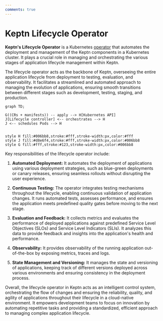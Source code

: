 ```yaml
---
comments: true
---
```


# Keptn Lifecycle Operator

**Keptn's Lifecycle Operator** is
a Kubernetes [operator](https://kubernetes.io/docs/concepts/extend-kubernetes/operator/)
that automates the deployment and management
of the Keptn components in a Kubernetes cluster.
It plays a crucial role in managing and orchestrating
the various stages of application lifecycle management within
Keptn.

The lifecycle operator acts as the backbone of Keptn, overseeing the entire application lifecycle from deployment
to testing, evaluation, and observability.
It facilitates a streamlined and automated approach to managing the evolution of applications, ensuring smooth
transitions between different stages such as development, testing, staging, and production.

```mermaid
graph TD;

G((CRs + manifests)) -- apply --> H[Kubernetes API]
J[Lifecycle controller] <-- orchestrates --> H
J <-- schedules Pods --> H

    
style H fill:#006bb8,stroke:#fff,stroke-width:px,color:#fff
style J fill:#d8e6f4,stroke:#fff,stroke-width:px,color:#006bb8
style G fill:#fff,stroke:#123,stroke-width:px,color:#006bb8
```

Key responsibilities of the lifecycle operator include:

1. **Automated Deployment:** It automates the deployment of applications using various deployment strategies,
such as blue-green deployments or canary releases, ensuring seamless rollouts without disrupting the user experience.

2. **Continuous Testing:** The operator integrates testing mechanisms throughout the lifecycle, enabling continuous
validation of application changes.
It runs automated tests, assesses performance, and ensures the application meets predefined quality gates
before moving to the next stage.

3. **Evaluation and Feedback:** It collects metrics and evaluates the performance of deployed applications
against predefined Service Level Objectives (SLOs) and Service Level Indicators (SLIs).
It analyzes this data to provide feedback and insights into the application's health and performance.

4. **Observability:** It provides observability of the running application out-of-the-box by exposing metrics,
traces and logs.

5. **State Management and Versioning:** It manages the state and versioning of applications, keeping track of
different versions deployed across various environments and ensuring consistency in the deployment process.

Overall, the lifecycle operator in Keptn acts as an intelligent control system, orchestrating the flow of
changes and ensuring the reliability, quality, and agility of applications throughout their lifecycle in
a cloud-native environment.
It empowers development teams to focus on innovation by automating repetitive tasks and providing a
standardized, efficient approach to managing complex application lifecycle.
